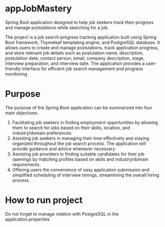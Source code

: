 # appJobMastery
Spring Boot application designed to help job seekers track their progress and manage postulations while searching for a job.

The project is a job search progress tracking application built using Spring Boot framework, Thymeleaf templating engine, and PostgreSQL database. It allows users to create and manage postulations, track application progress, and store relevant job details such as postulation name, description, postulation date, contact person, email, company description, stage, interview preparation, and interview date. The application provides a user-friendly interface for efficient job search management and progress monitoring.

# Purpose 
The purpose of the Spring Boot application can be summarized into four main objectives:

1. Facilitating job seekers in finding employment opportunities by allowing them to search for jobs based on their skills, location, and industry/domain preferences.
2. Assisting job seekers in managing their time effectively and staying organized throughout the job search process. The application will provide guidance and advice whenever necessary.
3. Assisting job providers in finding suitable candidates for their job openings by matching profiles based on skills and industry/domain requirements.
4. Offering users the convenience of easy application submission and simplified scheduling of interview timings, streamlining the overall hiring process.

# How to run project 
Do not forget to manage relation with PostgreSQL in the application.properties

